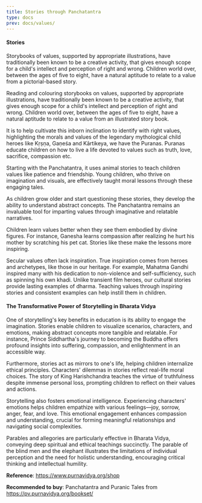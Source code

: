```yaml
---
title: Stories through Panchatantra
type: docs
prev: docs/values/
---
```

#### Stories

Storybooks of values, supported by appropriate illustrations, have traditionally been known to be a creative activity, that gives enough scope for a child's intellect and perception of right and wrong. Children world over, between the ages of five to eight, have a natural aptitude to relate to a value from a pictorial-based story.


Reading and colouring storybooks on values, supported by appropriate illustrations, have traditionally been known to be a creative activity, that gives enough scope for a child's intellect and perception of right and wrong. Children world over, between the ages of five to eight, have a natural aptitude to relate to a value from an illustrated story book.

It is to help cultivate this inborn inclination to identify with right values,  highlighting the morals and values of the legendary mythological child heroes like Kṛṣṇa, Gaṇeśa and Kārtikeya, we have the Puranas. Puranas educate children on how to live a life devoted to values such as truth, love, sacrifice, compassion etc.

Starting with the Panchatantra, it uses animal stories to teach children values like patience and friendship. Young children, who thrive on imagination and visuals, are effectively taught moral lessons through these engaging tales.

As children grow older and start questioning these stories, they develop the ability to understand abstract concepts. The Panchatantra remains an invaluable tool for imparting values through imaginative and relatable narratives.


Children learn values better when they see them embodied by divine figures. For instance, Ganesha learns compassion after realizing he hurt his mother by scratching his pet cat. Stories like these make the lessons more inspiring.


Secular values often lack inspiration. True inspiration comes from heroes and archetypes, like those in our heritage. For example, Mahatma Gandhi inspired many with his dedication to non-violence and self-sufficiency, such as spinning his own khadi. Unlike transient film heroes, our cultural stories provide lasting examples of dharma. Teaching values through inspiring stories and consistent examples can help instill them in children.


#### The Transformative Power of Storytelling in Bharata Vidya


One of storytelling's key benefits in education is its ability to engage the imagination. Stories enable children to visualize scenarios, characters, and emotions, making abstract concepts more tangible and relatable. For instance, Prince Siddhartha's journey to becoming the Buddha offers profound insights into suffering, compassion, and enlightenment in an accessible way.

Furthermore, stories act as mirrors to one's life, helping children internalize ethical principles. Characters' dilemmas in stories reflect real-life moral choices. The story of King Harishchandra teaches the virtue of truthfulness despite immense personal loss, prompting children to reflect on their values and actions.


Storytelling also fosters emotional intelligence. Experiencing characters' emotions helps children empathize with various feelings—joy, sorrow, anger, fear, and love. This emotional engagement enhances compassion and understanding, crucial for forming meaningful relationships and navigating social complexities.

Parables and allegories are particularly effective in Bharata Vidya, conveying deep spiritual and ethical teachings succinctly. The parable of the blind men and the elephant illustrates the limitations of individual perception and the need for holistic understanding, encouraging critical thinking and intellectual humility.

**Reference**: https://www.purnavidya.org/shop

**Recommended to buy**: Panchatantra and Puranic Tales from https://pv.purnavidya.org/bookset/